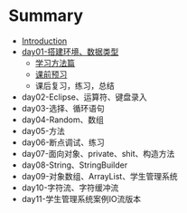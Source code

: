 # Summary

* [Introduction](README.md)
* [day01-搭建环境、数据类型](day01da-jian-huan-jing-3001-shu-ju-lei-xing.md)
  * [学习方法篇](xue-xi-fang-fa-pian.md)
  * [课前预习](ke-qian-yu-xi.md)
  * 课后复习，练习，总结
* day02-Eclipse、运算符、键盘录入
* day03-选择、循环语句
* day04-Random、数组
* day05-方法
* day06-断点调试、练习
* day07-面向对象、private、shit、构造方法
* day08-String、StringBuilder
* day09-对象数组、ArrayList、学生管理系统
* day10-字符流、字符缓冲流
* day11-学生管理系统案例IO流版本

